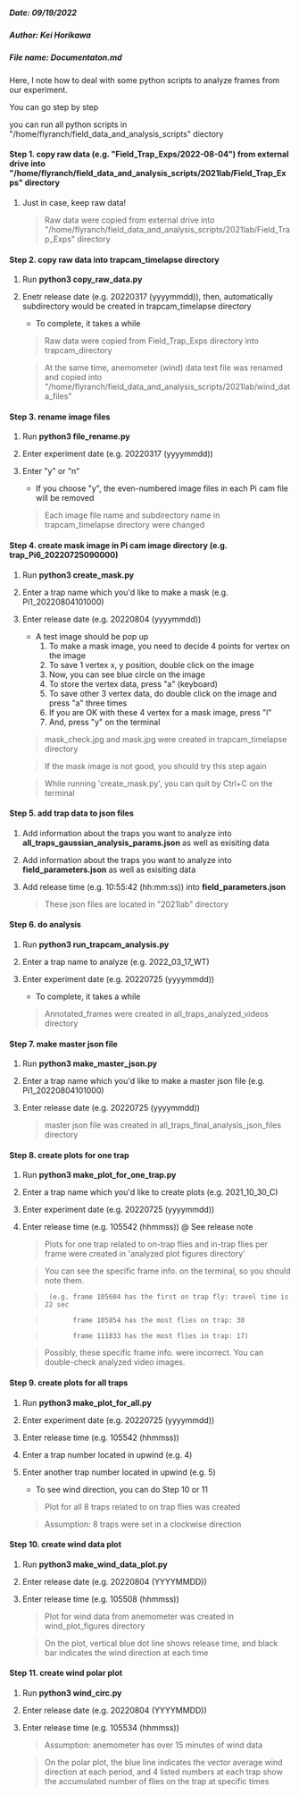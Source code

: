 ##### Date: 09/19/2022
##### Author: Kei Horikawa
##### File name: Documentaton.md



Here, I note how to deal with some python scripts to analyze frames from our experiment. 

You can go step by step

you can run all python scripts in "/home/flyranch/field_data_and_analysis_scripts" diectory


####  Step 1. copy raw data (e.g. "Field_Trap_Exps/2022-08-04") from external drive into "/home/flyranch/field_data_and_analysis_scripts/2021lab/Field_Trap_Exps" directory
1. Just in case, keep raw data!

	> Raw data were copied from external drive into "/home/flyranch/field_data_and_analysis_scripts/2021lab/Field_Trap_Exps" directory

#### Step 2. copy raw data into trapcam_timelapse directory
1. Run **python3 copy_raw_data.py**

2. Enetr release date (e.g. 20220317 (yyyymmdd)), then, automatically subdirectory would be created in trapcam_timelapse directory
   * To complete, it takes a while

	> Raw data were copied from Field_Trap_Exps directory into trapcam_directory
	
	> At the same time, anemometer (wind) data text file was renamed and copied into "/home/flyranch/field_data_and_analysis_scripts/2021lab/wind_data_files"


#### Step 3. rename image files
1. Run **python3 file_rename.py**
2. Enter experiment date (e.g. 20220317 (yyyymmdd))
3. Enter "y" or "n"
   * If you choose "y", the even-numbered image files in each Pi cam file will be removed

	> Each image file name and subdirectory name in trapcam_timelapse directory were changed

#### Step 4. create mask image in Pi cam image directory (e.g. trap_Pi6_20220725090000)
1. Run **python3 create_mask.py**
2. Enter a trap name which you'd like to make a mask (e.g. Pi1_20220804101000)
3. Enter release date (e.g. 20220804 (yyyymmdd))

   * A test image should be pop up
      1. To make a mask image, you need to decide 4 points for vertex on the image
      2. To save 1 vertex x, y position, double click on the image
      3. Now, you can see blue circle on the image
      4. To store the vertex data, press "a" (keyboard)
      5. To save other 3 vertex data,  do double click on the image and press "a" three times
      6. If you are OK with these 4 vertex for a mask image, press "l"
      7. And, press "y" on the terminal


	> mask_check.jpg and mask.jpg were created in trapcam_timelapse directory
	 
	> If the mask image is not good, you should try this step again
	
	> While running 'create_mask.py', you can quit by Ctrl+C on the terminal


#### Step 5. add trap data to json files
1. Add information about the traps you want to analyze into **all_traps_gaussian_analysis_params.json** as well as exisiting data
2. Add information about the traps you want to analyze into **field_parameters.json** as well as exisiting data
3. Add release time (e.g. 10:55:42 (hh:mm:ss)) into **field_parameters.json**

	> These json files are located in "2021lab" directory

#### Step 6. do analysis 
1. Run **python3 run_trapcam_analysis.py**
2. Enter a trap name to analyze (e.g. 2022_03_17_WT)
3. Enter experiment date (e.g. 20220725 (yyyymmdd))
   * To complete, it takes a while
	
	> Annotated_frames were created in all_traps_analyzed_videos directory


#### Step 7. make master json file
1. Run **python3 make_master_json.py**
2. Enter a trap name which you'd like to make a master json file (e.g. Pi1_20220804101000)
3. Enter release date (e.g. 20220725 (yyyymmdd))

	> master json file was created in all_traps_final_analysis_json_files directory

#### Step 8. create plots for one trap
1. Run **python3 make_plot_for_one_trap.py**
2. Enter a trap name which you'd like to create plots (e.g. 2021_10_30_C)
3. Enter experiment date (e.g. 20220725 (yyyymmdd))
4. Enter release time (e.g. 105542 (hhmmss)) @ See release note

 	> Plots for one trap related to on-trap flies and in-trap flies per frame were created in 'analyzed plot figures directory' 
 	
	> You can see the specific frame info. on the terminal, so you should note them.
	 
 	>      (e.g. frame 105604 has the first on trap fly: travel time is 22 sec
	
	>            frame 105854 has the most flies on trap: 30
	
	>            frame 111833 has the most flies in trap: 17)
 	
	> Possibly, these specific frame info. were incorrect. You can double-check analyzed video images.
 
#### Step 9. create plots for all traps
1. Run **python3 make_plot_for_all.py**
2. Enter experiment date (e.g. 20220725 (yyyymmdd))
3. Enter release time (e.g. 105542 (hhmmss))
4. Enter a trap number located in upwind (e.g. 4) 
5. Enter another trap number located in upwind (e.g. 5)
	* To see wind direction, you can do Step 10 or 11 

	> Plot for all 8 traps related to on trap flies was created
	
	> Assumption: 8 traps were set in a clockwise direction
 
#### Step 10. create wind data plot
1. Run **python3 make_wind_data_plot.py**
2. Enter release date (e.g. 20220804 (YYYYMMDD))
3. Enter release time (e.g. 105508 (hhmmss)) 

	> Plot for wind data from anemometer was created in wind_plot_figures directory
	
	> On the plot, vertical blue dot line shows release time, and black bar indicates the wind direction at each time

#### Step 11. create wind polar plot
1. Run **python3 wind_circ.py**
2. Enter release date (e.g. 20220804 (YYYYMMDD))
3. Enter release time (e.g. 105534 (hhmmss)) 

	> Assumption: anemometer has over 15 minutes of wind data 
	
	> On the polar plot, the blue line indicates the vector average wind direction at each period, and 4 listed numbers at each trap show the accumulated number of flies on the trap at specific times



 
 
 
 
